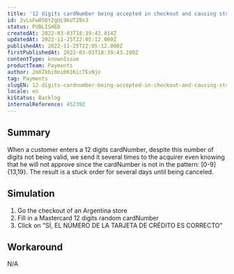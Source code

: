 ```yaml
---
title: '12 digits cardNumber being accepted in checkout and causing stuck transactions'
id: 2vLsFwO5Dt2gUL9kUTZ8s3
status: PUBLISHED
createdAt: 2022-03-03T18:39:42.814Z
updatedAt: 2022-11-25T22:05:12.000Z
publishedAt: 2022-11-25T22:05:12.000Z
firstPublishedAt: 2022-03-03T18:39:43.280Z
contentType: knownIssue
productTeam: Payments
author: 2mXZkbi0oi061KicTExNjo
tag: Payments
slugEN: 12-digits-cardnumber-being-accepted-in-checkout-and-causing-stuck-transactions
locale: en
kiStatus: Backlog
internalReference: 452392
---
```


## Summary


When a customer enters a 12 digits cardNumber, despite this number of digits not being valid, we send it several times to the acquirer even knowing that he will not approve since the cardNumber is not in the pattern: [0-9]{13,19}. The result is a stuck order for several days until being canceled.



## Simulation



1. Go the checkout of an Argentina store
2. Fill in a Mastercard 12 digits random cardNumber
3. Click on "SÍ, EL NÚMERO DE LA TARJETA DE CRÉDITO ES CORRECTO"



## Workaround


N/A

